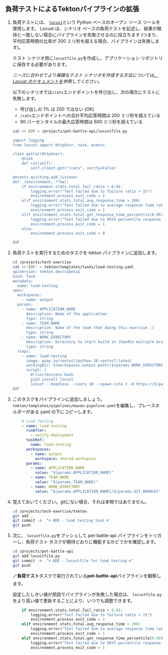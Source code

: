 ## 負荷テストによるTektonパイプラインの拡張

1. 負荷テストには、 <span style="color:blue;"><a href="https://docs.locust.io/en/stable/index.html"><code>locust</code></a></span>という Python ベースのオープン ソース ツールを使用します。 Locust は、シナリオ ベースの負荷テストを記述し、結果が期待と一致しない場合にパイプラインを失敗させるのに役立ちます (つまり、平均応答時間の比率が 200 ミリ秒を超える場合、パイプラインは失敗します)。

    テスト シナリオ用に`locustfile.py`を作成し、アプリケーション リポジトリに保存する必要があります。

    *ニーズに合わせてより複雑なテスト シナリオを作成する方法については<span style="color:blue;"><a href="https://docs.locust.io/en/stable/writing-a-locustfile.html">、Locust のドキュメントを</a></span>参照してください。*

    以下のシナリオでは`/cats`エンドポイントを呼び出し、次の場合にテストに失敗します。

    - 呼び出しの 1% は 200 ではない (OK)
    - `/cats`エンドポイントへの合計平均応答時間は 200 ミリ秒を超えている
    - 90 パーセンタイルの最大応答時間は 800 ミリ秒を超えている

    ```bash
    cat << EOF > /projects/pet-battle-api/locustfile.py

    import logging
    from locust import HttpUser, task, events

    class getCat(HttpUser):
        @task
        def cat(self):
            self.client.get("/cats", verify=False)

    @events.quitting.add_listener
    def _(environment, **kw):
        if environment.stats.total.fail_ratio > 0.01:
            logging.error("Test failed due to failure ratio > 1%")
            environment.process_exit_code = 1
        elif environment.stats.total.avg_response_time > 200:
            logging.error("Test failed due to average response time ratio > 200 ms")
            environment.process_exit_code = 1
        elif environment.stats.total.get_response_time_percentile(0.95) > 800:
            logging.error("Test failed due to 95th percentile response time > 800 ms")
            environment.process_exit_code = 1
        else:
            environment.process_exit_code = 0

    EOF
    ```

2. 負荷テストを実行するためのタスクを tekton パイプラインに追加します。

    ```bash
    cd /projects/tech-exercise
    cat <<'EOF' > tekton/templates/tasks/load-testing.yaml
    apiVersion: tekton.dev/v1beta1
    kind: Task
    metadata:
      name: load-testing
    spec:
      workspaces:
        - name: output
      params:
        - name: APPLICATION_NAME
          description: Name of the application
          type: string
        - name: TEAM_NAME
          description: Name of the team that doing this exercise :)
          type: string
        - name: WORK_DIRECTORY
          description: Directory to start build in (handle multiple branches)
          type: string
      steps:
        - name: load-testing
          image: quay.io/centos7/python-38-centos7:latest
          workingDir: $(workspaces.output.path)/$(params.WORK_DIRECTORY)
          script: |
            #!/usr/bin/env bash
            pip3 install locust
            locust --headless --users 10 --spawn-rate 1 -H https://$(params.APPLICATION_NAME)-$(params.TEAM_NAME)-test.{{ .Values.cluster_domain }} --run-time 1m --loglevel INFO --only-summary
    EOF
    ```

3. このタスクをパイプラインに追加しましょう。 `tekton/templates/pipelines/maven-pipeline.yaml`を編集し、プレースホルダーがある yaml の下にコピーします。

    ```yaml
        # Load Testing
        - name: load-testing
          runAfter:
            - verify-deployment
          taskRef:
            name: load-testing
          workspaces:
            - name: output
              workspace: shared-workspace
          params:
            - name: APPLICATION_NAME
              value: "$(params.APPLICATION_NAME)"
            - name: TEAM_NAME
              value: "$(params.TEAM_NAME)"
            - name: WORK_DIRECTORY
              value: "$(params.APPLICATION_NAME)/$(params.GIT_BRANCH)"
    ```

4. 覚えておいてください。gitにない場合、それは本物ではありません。

    ```bash
    cd /projects/tech-exercise/tekton
    git add .
    git commit -m  "🌀 ADD - load testing task 🌀"
    git push
    ```

5. 次に、 `locustfile.py`をプッシュして pet-battle-api パイプラインをトリガーし、負荷テスト タスクが期待どおりに機能するかどうかを確認します。

    ```bash
    cd /projects/pet-battle-api
    git add locustfile.py
    git commit -m  "🌀 ADD - locustfile for load testing 🌀"
    git push
    ```

    🪄**負荷テスト**タスクで実行されている**pet-battle-api**パイプラインを観察します。

    設定したしきい値が原因でパイプラインが失敗した場合は、 `locustfile.py`をより高い値で更新することにより、いつでも調整できます。

    ```py
        if environment.stats.total.fail_ratio > 0.01:
            logging.error("Test failed due to failure ratio > 1%")
            environment.process_exit_code = 1
        elif environment.stats.total.avg_response_time > 200:
            logging.error("Test failed due to average response time ratio > 200 ms")
            environment.process_exit_code = 1
        elif environment.stats.total.get_response_time_percentile(0.95) > 800:
            logging.error("Test failed due to 95th percentile response time > 800 ms")
            environment.process_exit_code = 1
    ```
